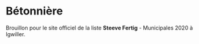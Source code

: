 # Bétonnière
Brouillon pour le site officiel de la liste **Steeve Fertig** - Municipales 2020 à Igwiller.